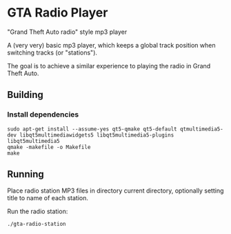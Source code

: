 # GTA Radio Player

"Grand Theft Auto radio" style mp3 player

A (very very) basic mp3 player, which keeps a global track position when switching tracks (or "stations").

The goal is to achieve a similar experience to playing the radio in Grand Theft Auto.

## Building

### Install dependencies

    sudo apt-get install --assume-yes qt5-qmake qt5-default qtmultimedia5-dev libqt5multimediawidgets5 libqt5multimedia5-plugins libqt5multimedia5
    qmake -makefile -o Makefile
    make

## Running

Place radio station MP3 files in directory current directory, optionally setting title to name of each station.

Run the radio station:

    ./gta-radio-station

